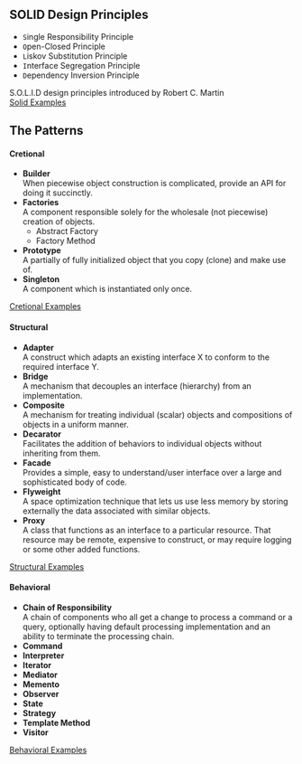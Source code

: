 ## SOLID Design Principles
 
- `S`ingle Responsibility Principle
- `O`pen-Closed Principle
- `L`iskov Substitution Principle
- `I`nterface Segregation Principle
- `D`ependency Inversion Principle

S.O.L.I.D design principles introduced by Robert C. Martin
<br> [Solid Examples](./SolidExamples)
  
## The Patterns 
#### Cretional
- **Builder** <br> When piecewise object construction is complicated, provide an API for doing it succinctly.
- **Factories** <br> A component responsible solely for the wholesale (not piecewise) creation of objects.
    - Abstract Factory
    - Factory Method
- **Prototype** <br> A partially of fully initialized object that you copy (clone) and make use of. 
- **Singleton** <br> A component which is instantiated only once.

[Cretional Examples](./CreationalExamples)

#### Structural
- **Adapter** <br> A construct which adapts an existing interface X to conform to the required interface Y.
- **Bridge** <br> A mechanism that decouples an interface (hierarchy) from an implementation.
- **Composite** <br> A mechanism for treating individual (scalar) objects and compositions of objects in a uniform manner.
- **Decarator** <br> Facilitates the addition of behaviors to individual objects without inheriting from them.
- **Facade** <br> Provides a simple, easy to understand/user interface over a large and sophisticated body of code.
- **Flyweight** <br> A space optimization technique that lets us use less memory by storing externally the data associated with similar objects.
- **Proxy** <br> A class that functions as an interface to a particular resource. That resource may be remote, expensive to construct, or may require logging or some other added functions.

[Structural Examples](./StructuralExamples)

#### Behavioral
- **Chain of Responsibility** <br> A chain of components who all get a change to process a command or a query, optionally having default processing implementation and an ability to terminate the processing chain.
- **Command**
- **Interpreter**
- **Iterator**
- **Mediator**
- **Memento**
- **Observer**
- **State**
- **Strategy**
- **Template Method**
- **Visitor**

[Behavioral Examples](./BehavioralExamples)